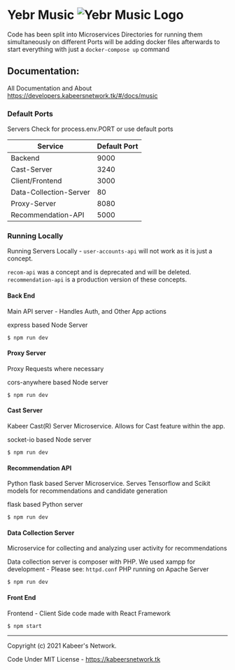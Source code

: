 # Yebr Music ![Yebr Music Logo](.github/assets/icon.svg)
Code has been split into Microservices Directories
for running them simultaneously on different Ports
will be adding docker files afterwards to start everything with just a ```docker-compose up``` command


## Documentation: 
All Documentation and About 
https://developers.kabeersnetwork.tk/#/docs/music

### Default Ports 
Servers Check for process.env.PORT or use default ports

| Service     | Default Port   |
| ----------- | -----------    |
| Backend     | 9000           |
| Cast-Server   | 3240         |
| Client/Frontend   | 3000     |
| Data-Collection-Server  | 80 |
| Proxy-Server   | 8080        |
| Recommendation-API   | 5000  |


### Running Locally
Running Servers Locally - ```user-accounts-api``` will not work as it is just a concept.

```recom-api``` was a concept and is deprecated and will be deleted. ```recommendation-api``` is a production version of these concepts.
#### Back End
Main API server - Handles Auth, and Other App actions

express based Node Server
```
$ npm run dev
```
#### Proxy Server
Proxy Requests where necessary

cors-anywhere based Node server
```
$ npm run dev
```
#### Cast Server
Kabeer Cast(R) Server Microservice.
Allows for Cast feature within the app. 

socket-io based Node server
```
$ npm run dev
```
#### Recommendation API
Python flask based Server Microservice.
Serves Tensorflow and Scikit models for 
recommendations and candidate generation

flask based Python server
```
$ npm run dev
```
#### Data Collection Server
Microservice for collecting and analyzing user activity for recommendations

Data collection server is composer with PHP. We used xampp for development - Please see: ```httpd.conf```
PHP running on Apache Server
```
$ npm run dev
```
#### Front End
Frontend - Client Side code made with React Framework
```
$ npm start
```


---
Copyright (c) 2021  Kabeer's Network. 

Code Under MIT License - https://kabeersnetwork.tk
